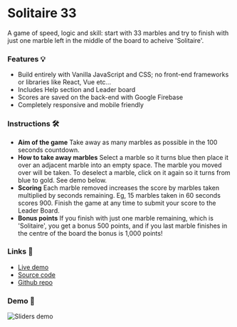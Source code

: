 # Solitaire 33

A game of speed, logic and skill: start with 33 marbles and try to finish with just one marble left in the middle of the board to acheive 'Solitaire'.

### Features 💡
- Build entirely with Vanilla JavaScript and CSS; no front-end frameworks or libraries like React, Vue etc...
- Includes Help section and Leader board
- Scores are saved on the back-end with Google Firebase
- Completely responsive and mobile friendly

### Instructions 🛠
- **Aim of the game**
Take away as many marbles as possible in the 100 seconds countdown.
- **How to take away marbles**
Select a marble so it turns blue then place it over an adjacent marble into an empty space. The marble you moved over will be taken. To deselect a marble, click on it again so it turns from blue to gold. See demo below.
- **Scoring**
Each marble removed increases the score by marbles taken multiplied by seconds remaining. Eg, 15 marbles taken in 60 seconds scores 900. Finish the game at any time to submit your score to the Leader Board.
- **Bonus points**
If you finish with just one marble remaining, which is 'Solitaire', you get a bonus 500 points, and if you last marble finishes in the centre of the board the bonus is 1,000 points!

### Links 🔗
- [Live demo](https://js-solitaire-33-game.rjlevy.repl.co/)
- [Source code](https://repl.it/@rjlevy/js-solitaire-33-game)
- [Github repo](https://github.com/rolandjlevy/js-solitaire-33-game)

### Demo 🏁
![Sliders demo](https://js-solitaire-33-game.rjlevy.repl.co/images/solitaire-demo.gif)
